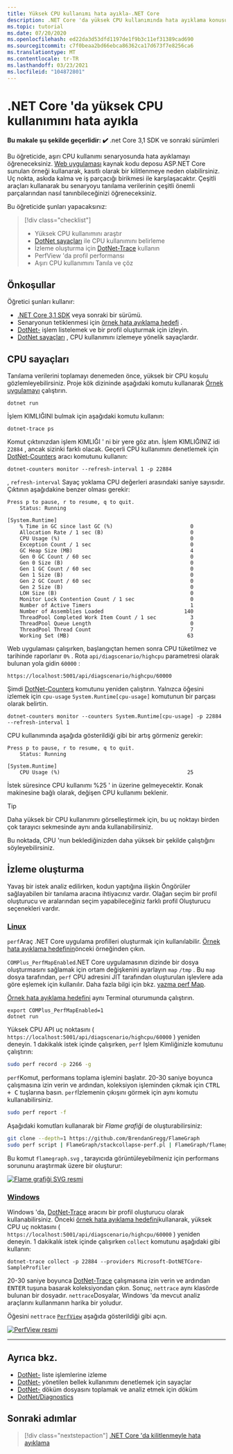 ```yaml
---
title: Yüksek CPU kullanımı hata ayıkla-.NET Core
description: .NET Core 'da yüksek CPU kullanımında hata ayıklama konusunda size yol gösteren bir öğretici.
ms.topic: tutorial
ms.date: 07/20/2020
ms.openlocfilehash: ed22da3d53dfd1197de1f9b3c11ef31389cad690
ms.sourcegitcommit: c7f0beaa2bd66ebca86362ca17d673f7e8256ca6
ms.translationtype: MT
ms.contentlocale: tr-TR
ms.lasthandoff: 03/23/2021
ms.locfileid: "104872801"
---
```

# <a name="debug-high-cpu-usage-in-net-core"></a>.NET Core 'da yüksek CPU kullanımını hata ayıkla

**Bu makale şu şekilde geçerlidir: ✔️** .net Core 3,1 SDK ve sonraki sürümleri

Bu öğreticide, aşırı CPU kullanımı senaryosunda hata ayıklamayı öğreneceksiniz. [Web uygulaması](/samples/dotnet/samples/diagnostic-scenarios) kaynak kodu deposu ASP.NET Core sunulan örneği kullanarak, kasıtlı olarak bir kilitlenmeye neden olabilirsiniz. Uç nokta, askıda kalma ve iş parçacığı birikmesi ile karşılaşacaktır. Çeşitli araçları kullanarak bu senaryoyu tanılama verilerinin çeşitli önemli parçalarından nasıl tanınbileceğinizi öğreneceksiniz.

Bu öğreticide şunları yapacaksınız:

> [!div class="checklist"]
>
> - Yüksek CPU kullanımını araştır
> - [DotNet sayaçları](dotnet-counters.md) ile CPU kullanımını belirleme
> - İzleme oluşturma için [DotNet-Trace](dotnet-trace.md) kullanın
> - PerfView 'da profil performansı
> - Aşırı CPU kullanımını Tanıla ve çöz

## <a name="prerequisites"></a>Önkoşullar

Öğretici şunları kullanır:

- [.NET Core 3,1 SDK](https://dotnet.microsoft.com/download/dotnet) veya sonraki bir sürümü.
- Senaryonun tetiklenmesi için [örnek hata ayıklama hedefi](/samples/dotnet/samples/diagnostic-scenarios) .
- [DotNet-](dotnet-trace.md) işlem listelemek ve bir profil oluşturmak için izleyin.
- [DotNet sayaçları](dotnet-counters.md) , CPU kullanımını izlemeye yönelik sayaçlardır.

## <a name="cpu-counters"></a>CPU sayaçları

Tanılama verilerini toplamayı denemeden önce, yüksek bir CPU koşulu gözlemleyebilirsiniz. Proje kök dizininde aşağıdaki komutu kullanarak [Örnek uygulamayı](/samples/dotnet/samples/diagnostic-scenarios) çalıştırın.

```dotnetcli
dotnet run
```

İşlem KIMLIĞINI bulmak için aşağıdaki komutu kullanın:

```dotnetcli
dotnet-trace ps
```

Komut çıktıınızdan işlem KIMLIĞI ' ni bir yere göz atın. İşlem KIMLIĞINIZ idi `22884` , ancak sizinki farklı olacak. Geçerli CPU kullanımını denetlemek için [DotNet-Counters](dotnet-counters.md) aracı komutunu kullanın:

```dotnetcli
dotnet-counters monitor --refresh-interval 1 -p 22884
```

, `refresh-interval` Sayaç yoklama CPU değerleri arasındaki saniye sayısıdır. Çıktının aşağıdakine benzer olması gerekir:

```console
Press p to pause, r to resume, q to quit.
    Status: Running

[System.Runtime]
    % Time in GC since last GC (%)                         0
    Allocation Rate / 1 sec (B)                            0
    CPU Usage (%)                                          0
    Exception Count / 1 sec                                0
    GC Heap Size (MB)                                      4
    Gen 0 GC Count / 60 sec                                0
    Gen 0 Size (B)                                         0
    Gen 1 GC Count / 60 sec                                0
    Gen 1 Size (B)                                         0
    Gen 2 GC Count / 60 sec                                0
    Gen 2 Size (B)                                         0
    LOH Size (B)                                           0
    Monitor Lock Contention Count / 1 sec                  0
    Number of Active Timers                                1
    Number of Assemblies Loaded                          140
    ThreadPool Completed Work Item Count / 1 sec           3
    ThreadPool Queue Length                                0
    ThreadPool Thread Count                                7
    Working Set (MB)                                      63
```

Web uygulaması çalışırken, başlangıçtan hemen sonra CPU tüketilmez ve tarihinde raporlanır `0%` . Rota `api/diagscenario/highcpu` parametresi olarak bulunan yola gidin `60000` :

`https://localhost:5001/api/diagscenario/highcpu/60000`

Şimdi [DotNet-Counters](dotnet-counters.md) komutunu yeniden çalıştırın. Yalnızca öğesini izlemek için `cpu-usage` `System.Runtime[cpu-usage]` komutunun bir parçası olarak belirtin.

```dotnetcli
dotnet-counters monitor --counters System.Runtime[cpu-usage] -p 22884 --refresh-interval 1
```

CPU kullanımında aşağıda gösterildiği gibi bir artış görmeniz gerekir:

```console
Press p to pause, r to resume, q to quit.
    Status: Running

[System.Runtime]
    CPU Usage (%)                                         25
```

İstek süresince CPU kullanımı %25 ' in üzerine gelmeyecektir. Konak makinesine bağlı olarak, değişen CPU kullanımı beklenir.

> [!TIP]
> Daha yüksek bir CPU kullanımını görselleştirmek için, bu uç noktayı birden çok tarayıcı sekmesinde aynı anda kullanabilirsiniz.

Bu noktada, CPU 'nun beklediğinizden daha yüksek bir şekilde çalıştığını söyleyebilirsiniz.

## <a name="trace-generation"></a>İzleme oluşturma

Yavaş bir istek analiz edilirken, kodun yaptığına ilişkin Öngörüler sağlayabilen bir tanılama aracına ihtiyacınız vardır. Olağan seçim bir profil oluşturucu ve aralarından seçim yapabileceğiniz farklı profil Oluşturucu seçenekleri vardır.

### <a name="linux"></a>[Linux](#tab/linux)

`perf`Araç .NET Core uygulama profilleri oluşturmak için kullanılabilir. [Örnek hata ayıklama hedefinin](/samples/dotnet/samples/diagnostic-scenarios)önceki örneğinden çıkın.

`COMPlus_PerfMapEnabled`.NET Core uygulamasının dizinde bir dosya oluşturmasını sağlamak için ortam değişkenini ayarlayın `map` `/tmp` . Bu `map` dosya tarafından, `perf` CPU adresini JIT tarafından oluşturulan işlevlere ada göre eşlemek için kullanılır. Daha fazla bilgi için bkz. [yazma perf Map](../run-time-config/debugging-profiling.md#write-perf-map).

[Örnek hata ayıklama hedefini](/samples/dotnet/samples/diagnostic-scenarios) aynı Terminal oturumunda çalıştırın.

```dotnetcli
export COMPlus_PerfMapEnabled=1
dotnet run
```

Yüksek CPU API uç noktasını ( `https://localhost:5001/api/diagscenario/highcpu/60000` ) yeniden deneyin. 1 dakikalık istek içinde çalışırken, `perf` Işlem Kimliğinizle komutunu çalıştırın:

```bash
sudo perf record -p 2266 -g
```

`perf`Komut, performans toplama işlemini başlatır. 20-30 saniye boyunca çalışmasına izin verin ve ardından, koleksiyon işleminden çıkmak için <kbd>CTRL + C</kbd> tuşlarına basın. `perf`İzlemenin çıkışını görmek için aynı komutu kullanabilirsiniz.

```bash
sudo perf report -f
```

Aşağıdaki komutları kullanarak bir _Flame grafiği_ de oluşturabilirsiniz:

```bash
git clone --depth=1 https://github.com/BrendanGregg/FlameGraph
sudo perf script | FlameGraph/stackcollapse-perf.pl | FlameGraph/flamegraph.pl > flamegraph.svg
```

Bu komut `flamegraph.svg` , tarayıcıda görüntüleyebilmeniz için performans sorununu araştırmak üzere bir oluşturur:

[![Flame grafiği SVG resmi](media/flamegraph.jpg)](media/flamegraph.jpg#lightbox)

### <a name="windows"></a>[Windows](#tab/windows)

Windows 'da, [DotNet-Trace](dotnet-trace.md) aracını bir profil oluşturucu olarak kullanabilirsiniz. Önceki [örnek hata ayıklama hedefini](/samples/dotnet/samples/diagnostic-scenarios)kullanarak, yüksek CPU uç noktasını ( `https://localhost:5001/api/diagscenario/highcpu/60000` ) yeniden deneyin. 1 dakikalık istek içinde çalışırken `collect` komutunu aşağıdaki gibi kullanın:

```dotnetcli
dotnet-trace collect -p 22884 --providers Microsoft-DotNETCore-SampleProfiler
```

20-30 saniye boyunca [DotNet-Trace](dotnet-trace.md) çalışmasına izin verin ve ardından <kbd>ENTER</kbd> tuşuna basarak koleksiyondan çıkın. Sonuç, `nettrace` aynı klasörde bulunan bir dosyadır. `nettrace`Dosyalar, Windows 'da mevcut analiz araçlarını kullanmanın harika bir yoludur.

Öğesini `nettrace` [`PerfView`](https://github.com/microsoft/perfview/blob/master/documentation/Downloading.md) aşağıda gösterildiği gibi açın.

[![PerfView resmi](media/perfview.jpg)](media/perfview.jpg#lightbox)

---

## <a name="see-also"></a>Ayrıca bkz.

- [DotNet-](dotnet-trace.md) liste işlemlerine izleme
- [DotNet-](dotnet-counters.md) yönetilen bellek kullanımını denetlemek için sayaçlar
- [DotNet-](dotnet-dump.md) döküm dosyasını toplamak ve analiz etmek için döküm
- [DotNet/Diagnostics](https://github.com/dotnet/diagnostics/tree/main/documentation/tutorial)

## <a name="next-steps"></a>Sonraki adımlar

> [!div class="nextstepaction"]
> [.NET Core 'da kilitlenmeyle hata ayıklama](debug-deadlock.md)
